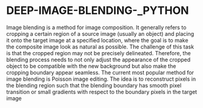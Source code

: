 # DEEP-IMAGE-BLENDING-_PYTHON
Image blending is a method for image composition. It generally refers to cropping a certain region  of a source image (usually an object) and placing it onto the target image at a specified location,  where the goal is to make the composite image look as natural as possible. The challenge of this  task is that the cropped region may not be precisely delineated. Therefore, the blending process  needs to not only adjust the appearance of the cropped object to be compatible with the new  background but also make the cropping boundary appear seamless. The current most popular  method for image blending is Poisson image editing. The idea is to reconstruct pixels in the  blending region such that the blending boundary has smooth pixel transition or small gradients  with respect to the boundary pixels in the target image
